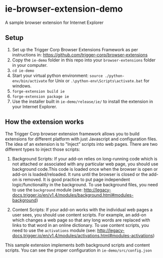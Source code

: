 # ie-browser-extension-demo
A sample browser extension for Internet Explorer

## Setup
1. Set up the Trigger Corp Browser Extensions Framework as per instructions in: https://github.com/trigger-corp/browser-extensions
2. Copy the `ie-demo` folder in this repo into your `browser-extensions` folder in your computer.
3. `cd ie-demo`
4. Start your virtual python environment: `source ./python-env/bin/activate` for Unix or `.\python-env\Scripts\activate.bat` for windows.
5. `forge-extension build ie`
6. `forge-extension package ie`
7. Use the installer built in `ie-demo/release/ie/` to install the extension in your Internet Explorer.

## How the extension works
The Trigger Corp browser extension framework allows you to build extensions for different platform with just Javascript and configuration files. The idea of an extension is to "Inject" scripts into web pages. There are two different types to inject those scripts:

1. Background Scripts: If your add-on relies on long-running code which is not attached or associated with any particular web page, you should use background code.This code is loaded once when the browser is open or add-on is loaded/reloaded. It runs until the browser is closed or the add-on is removed. It is good practice to put page independent logic/functionality in the  background. To use background files, you need to use the `background` module (see: http://legacy-docs.trigger.io/en/v1.4/modules/background.html#modules-background)

2. Content Scripts: If your add-on works with the individual web pages a user sees, you should use content scripts. For example, an add-on which changes a web page so that any long words are replaced with links to that word in an online dictionary. To use content scripts, you need to use the `activations` module (see: http://legacy-docs.trigger.io/en/v1.4/modules/activations.html#modules-activations)

This sample extension implements both background scripts and content scripts. You can see the proper configuration in `ie-demo/src/config.json`
